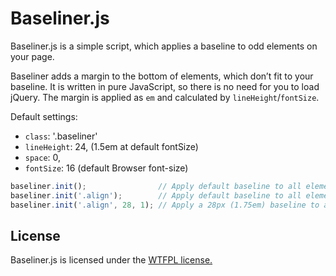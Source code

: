 # Baseliner.js

Baseliner.js is a simple script, which applies a baseline to odd elements on your page.

Baseliner adds a margin to the bottom of elements, which don’t fit to your baseline. It is written in pure JavaScript, so there
is no need for you to load jQuery. The margin is applied as `em` and calculated by `lineHeight`/`fontSize`.

Default settings:

- `class`: '.baseliner'
- `lineHeight`: 24, (1.5em at default fontSize)
- `space`: 0,
- `fontSize`: 16 (default Browser font-size)

```javascript
baseliner.init();                // Apply default baseline to all elements with the class '.baseliner' on the page
baseliner.init('.align');        // Apply default baseline to all elements with class '.align' on the page
baseliner.init('.align', 28, 1); // Apply a 28px (1.75em) baseline to all elements with class '.align' on the page and add one line margin
```

## License

Baseliner.js is licensed under the [WTFPL license.](http://sam.zoy.org/wtfpl/)